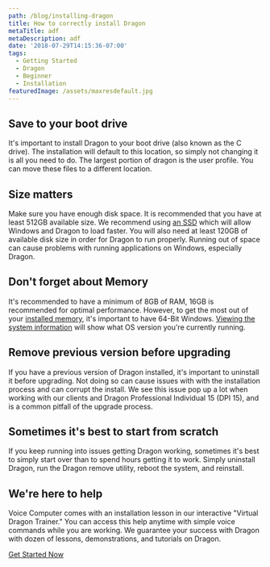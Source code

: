 ```yaml
---
path: /blog/installing-dragon
title: How to correctly install Dragon
metaTitle: adf
metaDescription: adf
date: '2018-07-29T14:15:36-07:00'
tags:
  - Getting Started
  - Dragon
  - Beginner
  - Installation
featuredImage: /assets/maxresdefault.jpg
---
```

## Save to your boot drive
It's important to install Dragon to your boot drive (also known as the C drive). The installation will default to this location, 
so simply not changing it is all you need to do. The largest portion of dragon is the user profile. You can move these files to a 
different location.

## Size matters
Make sure you have enough disk space. It is recommended that you have at least 512GB available size. We recommend 
using [an SSD](https://www.digitaltrends.com/computing/what-is-an-ssd/) which will allow Windows and Dragon to load faster.
You will also need at least 120GB of available disk size in order for Dragon to run properly. Running out of space can cause
problems with running applications on Windows, especially Dragon.

## Don't forget about Memory
It's recommended to have a minimum of 8GB of RAM, 16GB is recommended for optimal performance. However, to get
the most out of your [installed memory](https://www.pcworld.com/article/2957195/components/how-to-install-new-memory-in-your-pc.html), 
it's important to have 64-Bit Windows. [Viewing the system information](http://www.simplehow.tips/a/44/how-to-view-system-information-on-windows10)
will show what OS version you're currently running.

## Remove previous version before upgrading
If you have a previous version of Dragon installed, it's important to uninstall it before upgrading. Not doing so can cause
issues with with the installation process and can corrupt the install. We see this issue pop up a lot when working with our clients
and Dragon Professional Individual 15 (DPI 15), and is a common pitfall of the upgrade process.

## Sometimes it's best to start from scratch
If you keep running into issues getting Dragon working, sometimes it's best to simply start over than to spend hours getting it to work.
Simply uninstall Dragon, run the Dragon remove utility, reboot the system, and reinstall.

## We're here to help
Voice Computer comes with an installation lesson in our interactive "Virtual Dragon Trainer."  You can access this help anytime
with simple voice commands while you are working. We guarantee your success with Dragon with dozen of lessons, demonstrations,
and tutorials on Dragon.

[Get Started Now](/sign-up)
